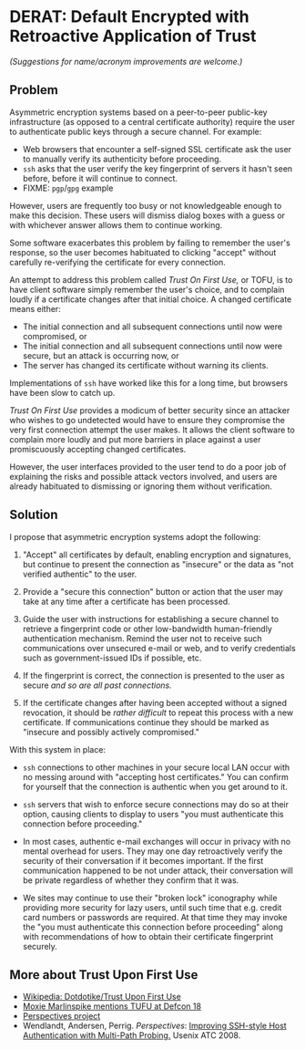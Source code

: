 # DERAT: Default Encrypted with Retroactive Application of Trust

*(Suggestions for name/acronym improvements are welcome.)*

## Problem

Asymmetric encryption systems based on a peer-to-peer public-key infrastructure (as opposed to a central certificate authority) require the user to authenticate public keys through a secure channel. For example:

- Web browsers that encounter a self-signed SSL certificate ask the user to manually verify its authenticity before proceeding.
- `ssh` asks that the user verify the key fingerprint of servers it hasn't seen before, before it will continue to connect.
- FIXME: `pgp`/`gpg` example

However, users are frequently too busy or not knowledgeable enough to make this decision. These users will dismiss dialog boxes with a guess or with whichever answer allows them to continue working.

Some software exacerbates this problem by failing to remember the user's response, so the user becomes habituated to clicking "accept" without carefully re-verifying the certificate for every connection.

An attempt to address this problem called *Trust On First Use,* or TOFU, is to have client software simply remember the user's choice, and to complain loudly if a certificate changes after that initial choice. A changed certificate means either:

- The initial connection and all subsequent connections until now were compromised, or
- The initial connection and all subsequent connections until now were secure, but an attack is occurring now, or
- The server has changed its certificate without warning its clients.

Implementations of `ssh` have worked like this for a long time, but browsers have been slow to catch up.

*Trust On First Use* provides a modicum of better security since an attacker who wishes to go undetected would have to ensure they compromise the very first connection attempt the user makes. It allows the client software to complain more loudly and put more barriers in place against a user promiscuously accepting changed certificates.

However, the user interfaces provided to the user tend to do a poor job of explaining the risks and possible attack vectors involved, and users are already habituated to dismissing or ignoring them without verification. 

## Solution

I propose that asymmetric encryption systems adopt the following:

1. "Accept" all certificates by default, enabling encryption and signatures, but continue to present the connection as "insecure" or the data as "not verified authentic" to the user.

2. Provide a "secure this connection" button or action that the user may take at any time after a certificate has been processed.

3. Guide the user with instructions for establishing a secure channel to retrieve a fingerprint code or other low-bandwidth human-friendly authentication mechanism. Remind the user not to receive such communications over unsecured e-mail or web, and to verify credentials such as government-issued IDs if possible, etc.

4. If the fingerprint is correct, the connection is presented to the user as secure *and so are all past connections.*

5. If the certificate changes after having been accepted without a signed revocation, it should be *rather difficult* to repeat this process with a new certificate. If communications continue they should be marked as "insecure and possibly actively compromised."

With this system in place:

- `ssh` connections to other machines in your secure local LAN occur with no messing around with "accepting host certificates." You can confirm for yourself that the connection is authentic when you get around to it.

- `ssh` servers that wish to enforce secure connections may do so at their option, causing clients to display to users "you must authenticate this connection before proceeding."

- In most cases, authentic e-mail exchanges will occur in privacy with no mental overhead for users. They may one day retroactively verify the security of their conversation if it becomes important. If the first communication happened to be not under attack, their conversation will be private regardless of whether they confirm that it was.

- We sites may continue to use their "broken lock" iconography while providing more security for lazy users, until such time that e.g. credit card numbers or passwords are required. At that time they may invoke the "you must authenticate this connection before proceeding" along with recommendations of how to obtain their certificate fingerprint securely.

## More about Trust Upon First Use

- [Wikipedia: Dotdotike/Trust Upon First Use][]
- [Moxie Marlinspike mentions TUFU at Defcon 18][tufu-defcon-18]
- [Perspectives project][Perspectives]
- Wendlandt, Andersen, Perrig. _Perspectives_: [Improving SSH-style Host Authentication with Multi-Path Probing.][WeAnPe2008] Usenix ATC 2008.

[Wikipedia: Dotdotike/Trust Upon First Use]: http://en.wikipedia.org/wiki/User:Dotdotike/Trust_Upon_First_Use
[tufu-defcon-18]: http://www.youtube.com/watch?v=DIPrkVys72I
[Perspectives]: http://www.networknotary.org
[WeAnPe2008]: http://www.networknotary.org/perspectives_usenix08.pdf
